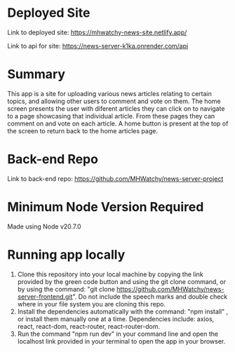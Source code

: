 # Deployed Site 

Link to deployed site: https://mhwatchy-news-site.netlify.app/ 

Link to api for site: https://news-server-k1ka.onrender.com/api

# Summary 

This app is a site for uploading various news articles relating to certain topics, and allowing other users to comment and vote on them. The home screen presents the user with diferent articles they can click on to navigate to a page showcasing that individual article. From these pages they can comment on and vote on each article. A home button is present at the top of the screen to return back to the home articles page. 

# Back-end Repo 

Link to back-end repo: https://github.com/MHWatchy/news-server-project 

# Minimum Node Version Required

Made using Node v20.7.0

# Running app locally 

1) Clone this repository into your local machine by copying the link provided by the green code button and using the git clone command, or by using the command: "git clone https://github.com/MHWatchy/news-server-frontend.git". Do not include the speech marks and double check where in your file system you are cloning this repo. 
2) Install the dependencies automatically with the command: "npm install" , or install them manually one at a time. Dependencies include: axios, react, react-dom, react-router, react-router-dom. 
3) Run the command "npm run dev" in your command line and open the localhost link provided in your terminal to open the app in your browser. 